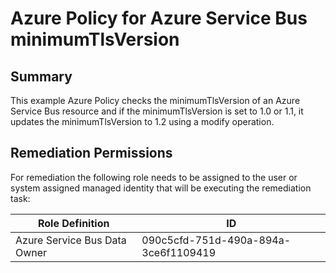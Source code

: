 # Azure Policy for Azure Service Bus minimumTlsVersion

## Summary

This example Azure Policy checks the minimumTlsVersion of an Azure Service Bus resource and if the minimumTlsVersion is set to 1.0 or 1.1, it updates the minimumTlsVersion to 1.2 using a modify operation.

## Remediation Permissions

For remediation the following role needs to be assigned to the user or system assigned managed identity that will be executing the remediation task:

| Role Definition             | ID                                   |
|-----------------------------|--------------------------------------|
| Azure Service Bus Data Owner | 090c5cfd-751d-490a-894a-3ce6f1109419 |

